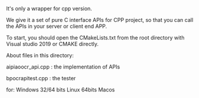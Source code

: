 It's only a wrapper for cpp version. 

We give it a set of pure C interface APIs for CPP project, so that you can call the APIs in your server or client end APP.


To start, you should open the CMakeLists.txt from the root directory with Visual studio 2019 or CMAKE directly.

About files in this directory:


aipiaoocr_api.cpp      : the implementation of APIs


bpocrapitest.cpp      : the tester


for:
Windows 32/64 bits
Linux  64bits
Macos 


